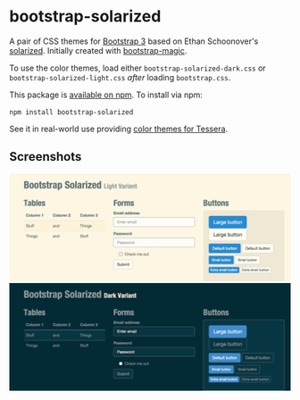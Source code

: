 # bootstrap-solarized

A pair of CSS themes for [Bootstrap 3](http://getbootstrap.com/) based
on Ethan Schoonover's
[solarized](http://ethanschoonover.com/solarized).  Initially created
with [bootstrap-magic](http://pikock.github.io/bootstrap-magic).

To use the color themes, load either `bootstrap-solarized-dark.css` or
`bootstrap-solarized-light.css` _after_ loading `bootstrap.css`.

This package is
[available on npm](https://www.npmjs.com/package/bootstrap-solarized). To
install via npm:

```
npm install bootstrap-solarized
```

See it in real-world use providing
[color themes for Tessera](http://urbanairship.github.io/tessera/#themes).

## Screenshots

![light](demo/light.html.png) ![dark](demo/dark.html.png)
